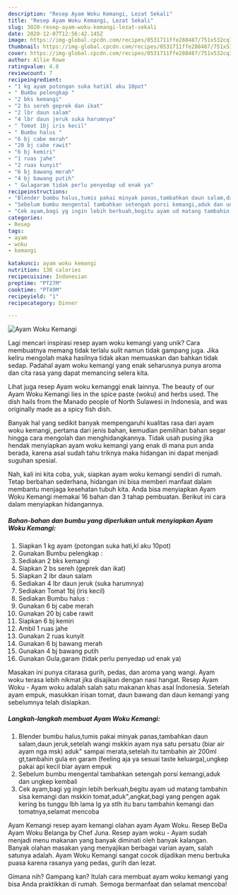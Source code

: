 ```yaml
---
description: "Resep Ayam Woku Kemangi, Lezat Sekali"
title: "Resep Ayam Woku Kemangi, Lezat Sekali"
slug: 3020-resep-ayam-woku-kemangi-lezat-sekali
date: 2020-12-07T12:56:42.145Z
image: https://img-global.cpcdn.com/recipes/0531711ffe288487/751x532cq70/ayam-woku-kemangi-foto-resep-utama.jpg
thumbnail: https://img-global.cpcdn.com/recipes/0531711ffe288487/751x532cq70/ayam-woku-kemangi-foto-resep-utama.jpg
cover: https://img-global.cpcdn.com/recipes/0531711ffe288487/751x532cq70/ayam-woku-kemangi-foto-resep-utama.jpg
author: Allie Rowe
ratingvalue: 4.8
reviewcount: 7
recipeingredient:
- "1 kg ayam potongan suka hatikl aku 10pot"
- " Bumbu pelengkap "
- "2 bks kemangi"
- "2 bs sereh geprek dan ikat"
- "2 lbr daun salam"
- "4 lbr daun jeruk suka harumnya"
- " Tomat 1bj iris kecil"
- " Bumbu halus "
- "6 bj cabe merah"
- "20 bj cabe rawit"
- "6 bj kemiri"
- "1 ruas jahe"
- "2 ruas kunyit"
- "6 bj bawang merah"
- "4 bj bawang putih"
- " Gulagaram tidak perlu penyedap ud enak ya"
recipeinstructions:
- "Blender bumbu halus,tumis pakai minyak panas,tambahkan daun salam,daun jeruk,setelah wangi mskkin ayam nya satu persatu (biar air ayam nga msk) aduk&#34; sampai merata,setelah itu tambahin air 200ml gt,tambahin gula en garam (feeling aja ya sesuai taste keluarga),ungkep pakai api kecil biar ayam empuk"
- "Sebelum bumbu mengental tambahkan setengah porsi kemangi,aduk dan ungkep kembali"
- "Cek ayam,bagi yg ingin lebih berkuah,begitu ayam ud matang tambahin sisa kemangi dan mskkin tomat,aduk&#34;,angkat,bagi yang pengen agak kering bs tunggu lbh lama lg ya stlh itu baru tambahin kemangi dan tomatnya,selamat mencoba"
categories:
- Resep
tags:
- ayam
- woku
- kemangi

katakunci: ayam woku kemangi 
nutrition: 138 calories
recipecuisine: Indonesian
preptime: "PT27M"
cooktime: "PT49M"
recipeyield: "1"
recipecategory: Dinner

---
```



![Ayam Woku Kemangi](https://img-global.cpcdn.com/recipes/0531711ffe288487/751x532cq70/ayam-woku-kemangi-foto-resep-utama.jpg)

Lagi mencari inspirasi resep ayam woku kemangi yang unik? Cara membuatnya memang tidak terlalu sulit namun tidak gampang juga. Jika keliru mengolah maka hasilnya tidak akan memuaskan dan bahkan tidak sedap. Padahal ayam woku kemangi yang enak seharusnya punya aroma dan cita rasa yang dapat memancing selera kita.

Lihat juga resep Ayam woku kemanggi enak lainnya. The beauty of our Ayam Woku Kemangi lies in the spice paste (woku) and herbs used. The dish hails from the Manado people of North Sulawesi in Indonesia, and was originally made as a spicy fish dish.

Banyak hal yang sedikit banyak mempengaruhi kualitas rasa dari ayam woku kemangi, pertama dari jenis bahan, kemudian pemilihan bahan segar hingga cara mengolah dan menghidangkannya. Tidak usah pusing jika hendak menyiapkan ayam woku kemangi yang enak di mana pun anda berada, karena asal sudah tahu triknya maka hidangan ini dapat menjadi suguhan spesial.


Nah, kali ini kita coba, yuk, siapkan ayam woku kemangi sendiri di rumah. Tetap berbahan sederhana, hidangan ini bisa memberi manfaat dalam membantu menjaga kesehatan tubuh kita. Anda bisa menyiapkan Ayam Woku Kemangi memakai 16 bahan dan 3 tahap pembuatan. Berikut ini cara dalam menyiapkan hidangannya.

<!--inarticleads1-->

##### Bahan-bahan dan bumbu yang diperlukan untuk menyiapkan Ayam Woku Kemangi:

1. Siapkan 1 kg ayam (potongan suka hati,kl aku 10pot)
1. Gunakan  Bumbu pelengkap :
1. Sediakan 2 bks kemangi
1. Siapkan 2 bs sereh (geprek dan ikat)
1. Siapkan 2 lbr daun salam
1. Sediakan 4 lbr daun jeruk (suka harumnya)
1. Sediakan  Tomat 1bj (iris kecil)
1. Sediakan  Bumbu halus :
1. Gunakan 6 bj cabe merah
1. Gunakan 20 bj cabe rawit
1. Siapkan 6 bj kemiri
1. Ambil 1 ruas jahe
1. Gunakan 2 ruas kunyit
1. Gunakan 6 bj bawang merah
1. Gunakan 4 bj bawang putih
1. Gunakan  Gula,garam (tidak perlu penyedap ud enak ya)


Masakan ini punya citarasa gurih, pedas, dan aroma yang wangi. Ayam woku terasa lebih nikmat jika disajikan dengan nasi hangat. Resep Ayam Woku - Ayam woku adalah salah satu makanan khas asal Indonesia. Setelah ayam empuk, masukkan irisan tomat, daun bawang dan daun kemangi yang sebelumnya telah disiapkan. 

<!--inarticleads2-->

##### Langkah-langkah membuat Ayam Woku Kemangi:

1. Blender bumbu halus,tumis pakai minyak panas,tambahkan daun salam,daun jeruk,setelah wangi mskkin ayam nya satu persatu (biar air ayam nga msk) aduk&#34; sampai merata,setelah itu tambahin air 200ml gt,tambahin gula en garam (feeling aja ya sesuai taste keluarga),ungkep pakai api kecil biar ayam empuk
1. Sebelum bumbu mengental tambahkan setengah porsi kemangi,aduk dan ungkep kembali
1. Cek ayam,bagi yg ingin lebih berkuah,begitu ayam ud matang tambahin sisa kemangi dan mskkin tomat,aduk&#34;,angkat,bagi yang pengen agak kering bs tunggu lbh lama lg ya stlh itu baru tambahin kemangi dan tomatnya,selamat mencoba


Ayam Kemangi resep ayam kemangi olahan ayam Ayam Woku. Resep BeDa Ayam Woku Belanga by Chef Juna. Resep ayam woku - Ayam sudah menjadi menu makanan yang banyak diminati oleh banyak kalangan. Banyak olahan masakan yang menyajikan berbagai varian ayam, salah satunya adalah. Ayam Woku Kemangi sangat cocok dijadikan menu berbuka puasa karena rasanya yang pedas, gurih dan lezat. 

Gimana nih? Gampang kan? Itulah cara membuat ayam woku kemangi yang bisa Anda praktikkan di rumah. Semoga bermanfaat dan selamat mencoba!
